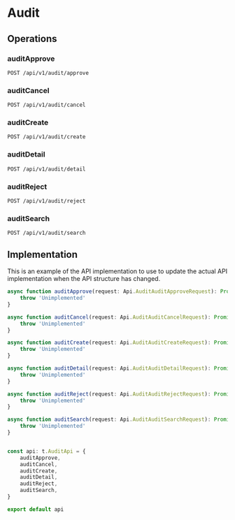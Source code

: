 # Audit


## Operations

### auditApprove

```http
POST /api/v1/audit/approve
```


### auditCancel

```http
POST /api/v1/audit/cancel
```


### auditCreate

```http
POST /api/v1/audit/create
```


### auditDetail

```http
POST /api/v1/audit/detail
```


### auditReject

```http
POST /api/v1/audit/reject
```


### auditSearch

```http
POST /api/v1/audit/search
```


## Implementation

This is an example of the API implementation to use to update the actual API implementation
when the API structure has changed.

```typescript
async function auditApprove(request: Api.AuditAuditApproveRequest): Promise<t.AuditApproveResponse> {
	throw 'Unimplemented'
}

async function auditCancel(request: Api.AuditAuditCancelRequest): Promise<t.AuditCancelResponse> {
	throw 'Unimplemented'
}

async function auditCreate(request: Api.AuditAuditCreateRequest): Promise<t.AuditCreateResponse> {
	throw 'Unimplemented'
}

async function auditDetail(request: Api.AuditAuditDetailRequest): Promise<t.AuditDetailResponse> {
	throw 'Unimplemented'
}

async function auditReject(request: Api.AuditAuditRejectRequest): Promise<t.AuditRejectResponse> {
	throw 'Unimplemented'
}

async function auditSearch(request: Api.AuditAuditSearchRequest): Promise<t.AuditSearchResponse> {
	throw 'Unimplemented'
}


const api: t.AuditApi = {
	auditApprove,
	auditCancel,
	auditCreate,
	auditDetail,
	auditReject,
	auditSearch,
}

export default api
```
